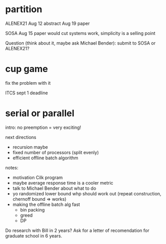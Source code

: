 # partition

ALENEX21 
Aug 12 abstract
Aug 19 paper

SOSA 
Aug 15 paper
would cut systems work, simplicity is a selling point

Question (think about it, maybe ask Michael Bender):
  submit to SOSA or ALENEX21?

# cup game
fix the problem with it

ITCS sept 1 deadline

# serial or parallel
intro: no preemption = very exciting!

next directions

- recursion maybe
- fixed number of processors (split evenly)
- efficient offline batch algorithm

notes: 
- motivation Cilk program
- maybe average response time is a cooler metric
- talk to Michael Bender about what to do
- yo randomized lower bound whp should work out (repeat
    construction, chernoff bound => works)
- making the offline batch alg fast
  - bin packing
  - greed
  - DP 

Do research with Bill in 2 years?
Ask for a letter of recomendation for graduate school in 6 years.


